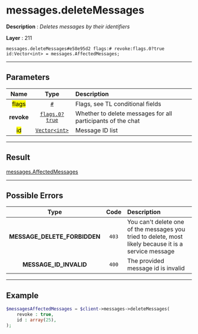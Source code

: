 # messages.deleteMessages

**Description** : *Deletes messages by their identifiers*

**Layer** : 211

```tl
messages.deleteMessages#e58e95d2 flags:# revoke:flags.0?true id:Vector<int> = messages.AffectedMessages;
```

---

## Parameters

| Name | Type | Description |
| :---: | :---: | :--- |
| <mark>flags</mark> | [`#`](type/#) | Flags, see TL conditional fields |
| **revoke** | [`flags.0?true`](type/true) | Whether to delete messages for all participants of the chat |
| <mark>id</mark> | [`Vector<int>`](type/int) | Message ID list |

---

## Result

[messages.AffectedMessages](type/messages.AffectedMessages)

---

## Possible Errors

| Type | Code | Description |
| :---: | :---: | :--- |
| **MESSAGE_DELETE_FORBIDDEN** | `403` | You can't delete one of the messages you tried to delete, most likely because it is a service message |
| **MESSAGE_ID_INVALID** | `400` | The provided message id is invalid |

---

## Example

```php
$messagesAffectedMessages = $client->messages->deleteMessages(
	revoke : true,
	id : array(25),
);
```